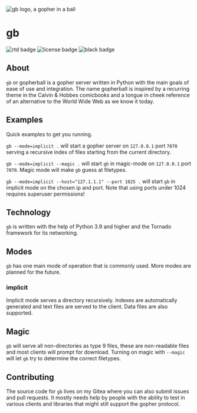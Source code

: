![gb logo, a gopher in a ball](https://src.tty.cat/supakeen/gb/raw/branch/master/doc/_static/logo-doc.png)

# gb

![rtd badge](https://readthedocs.org/projects/gb/badge/?version=latest) ![license badge](https://gb.readthedocs.io/en/latest/_static/license.svg) ![black badge](https://img.shields.io/badge/code%20style-black-000000.svg)

## About

`gb` or gopherball is a gopher server written in Python with the main goals of
ease of use and integration. The name gopherball is inspired by a recurring
theme in the Calvin & Hobbes comicbooks and a tongue in cheek reference of an
alternative to the World Wide Web as we know it today.

## Examples
Quick examples to get you running.

`gb --mode=implicit .` will start a gopher server on `127.0.0.1` port `7070` serving
a recursive index of files starting from the current directory.

`gb --mode=implicit --magic .` will start `gb` in magic-mode on `127.0.0.1` port
`7070`. Magic mode will make `gb` guess at filetypes.

`gb --mode=implicit --host="127.1.1.1" --port 1025 .` will start `gb` in implicit
mode on the chosen ip and port. Note that using ports under 1024 requires
superuser permissions!

## Technology
`gb` is written with the help of Python 3.9 and higher and the Tornado
framework for its networking.

## Modes
`gb` has one main mode of operation that is commonly used. More modes are
planned for the future.

### implicit
Implicit mode serves a directory recursively. Indexes are automatically
generated and text files are served to the client. Data files are also
supported.

## Magic
`gb` will serve all non-directories as type 9 files, these are non-readable
files and most clients will prompt for download. Turning on magic with
`--magic` will let `gb` try to determine the correct filetypes.

## Contributing
The source code for `gb` lives on my Gitea where you can also submit issues and
pull requests. It mostly needs help by people with the ability to test in
various clients and libraries that might still support the gopher protocol.
